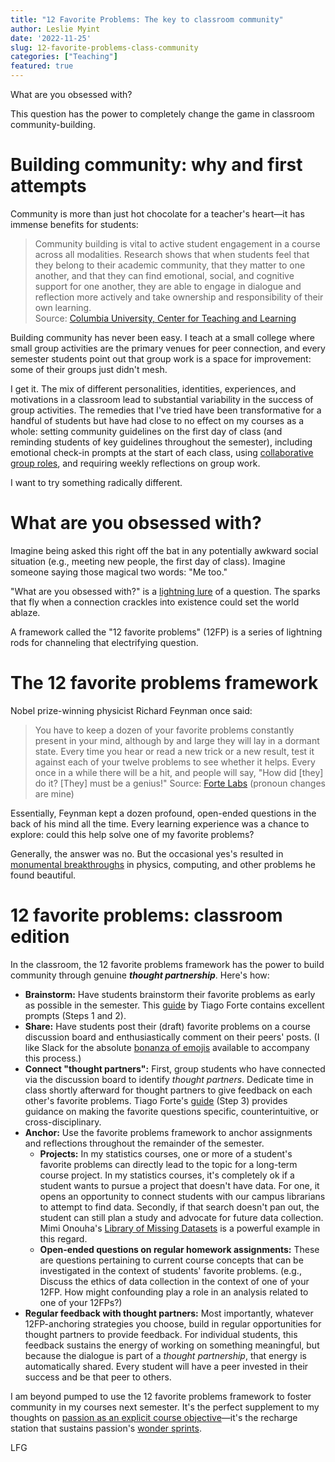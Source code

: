 ```yaml
---
title: "12 Favorite Problems: The key to classroom community"
author: Leslie Myint
date: '2022-11-25'
slug: 12-favorite-problems-class-community
categories: ["Teaching"]
featured: true
---
```


What are you obsessed with?

This question has the power to completely change the game in classroom community-building.

# Building community: why and first attempts

Community is more than just hot chocolate for a teacher's heart—it has immense benefits for students:

> Community building is vital to active student engagement in a course across all modalities. Research shows that when students feel that they belong to their academic community, that they matter to one another, and that they can find emotional, social, and cognitive support for one another, they are able to engage in dialogue and reflection more actively and take ownership and responsibility of their own learning.    
> Source: [Columbia University, Center for Teaching and Learning](https://ctl.columbia.edu/resources-and-technology/teaching-with-technology/teaching-online/community-building)

Building community has never been easy. I teach at a small college where small group activities are the primary venues for peer connection, and every semester students point out that group work is a space for improvement: some of their groups just didn't mesh.

I get it. The mix of different personalities, identities, experiences, and motivations in a classroom lead to substantial variability in the success of group activities. The remedies that I've tried have been transformative for a handful of students but have had close to no effect on my courses as a whole: setting community guidelines on the first day of class (and reminding students of key guidelines throughout the semester), including emotional check-in prompts at the start of each class, using [collaborative group roles](https://uwaterloo.ca/centre-for-teaching-excellence/teaching-resources/teaching-tips/developing-assignments/group-work/group-roles-maximizing-group-performance), and requiring weekly reflections on group work.

I want to try something radically different.

# What are you obsessed with?

Imagine being asked this right off the bat in any potentially awkward social situation (e.g., meeting new people, the first day of class). Imagine someone saying those magical two words: "Me too."

"What are you obsessed with?" is a [lightning lure](https://lmyint.github.io/writing/lightning-lure/) of a question. The sparks that fly when a connection crackles into existence could set the world ablaze.

A framework called the "12 favorite problems" (12FP) is a series of lightning rods for channeling that electrifying question.

# The 12 favorite problems framework

Nobel prize-winning physicist Richard Feynman once said:

> You have to keep a dozen of your favorite problems constantly present in your mind, although by and large they will lay in a dormant state. Every time you hear or read a new trick or a new result, test it against each of your twelve problems to see whether it helps. Every once in a while there will be a hit, and people will say, "How did [they] do it? [They] must be a genius!"
Source: [Forte Labs](https://fortelabs.com/blog/12-favorite-problems-how-to-spark-genius-with-the-power-of-open-questions/) (pronoun changes are mine)

Essentially, Feynman kept a dozen profound, open-ended questions in the back of his mind all the time. Every learning experience was a chance to explore: could this help solve one of my favorite problems?

Generally, the answer was no. But the occasional yes's resulted in [monumental breakthroughs](https://fortelabs.com/blog/12-favorite-problems-how-to-spark-genius-with-the-power-of-open-questions/) in physics, computing, and other problems he found beautiful.

# 12 favorite problems: classroom edition

In the classroom, the 12 favorite problems framework has the power to build community through genuine *****thought partnership*****. Here's how:

- **Brainstorm:** Have students brainstorm their favorite problems as early as possible in the semester. This [guide](https://fortelabs.com/blog/how-to-generate-your-own-favorite-problems-a-4-step-guide/) by Tiago Forte contains excellent prompts (Steps 1 and 2).
- **Share:** Have students post their (draft) favorite problems on a course discussion board and enthusiastically comment on their peers' posts. (I like Slack for the absolute [bonanza of emojis](https://slackmojis.com/) available to accompany this process.)
- **Connect "thought partners":** First, group students who have connected via the discussion board to identify *thought partners*. Dedicate time in class shortly afterward for thought partners to give feedback on each other's favorite problems. Tiago Forte's [guide](https://fortelabs.com/blog/how-to-generate-your-own-favorite-problems-a-4-step-guide/) (Step 3) provides guidance on making the favorite questions specific, counterintuitive, or cross-disciplinary.
- **Anchor:** Use the favorite problems framework to anchor assignments and reflections throughout the remainder of the semester.
    - **Projects:** In my statistics courses, one or more of a student's favorite problems can directly lead to the topic for a long-term course project. In my statistics courses, it's completely ok if a student wants to pursue a project that doesn't have data. For one, it opens an opportunity to connect students with our campus librarians to attempt to find data. Secondly, if that search doesn't pan out, the student can still plan a study and advocate for future data collection. Mimi Onouha's [Library of Missing Datasets](https://materialising-data.org/2020/06/19/mimi-onuoha-the-library-of-missing-datasets/) is a powerful example in this regard.
    - **Open-ended questions on regular homework assignments:** These are questions pertaining to current course concepts that can be investigated in the context of students' favorite problems. (e.g., Discuss the ethics of data collection in the context of one of your 12FP. How might confounding play a role in an analysis related to one of your 12FPs?)
- **Regular feedback with thought partners:** Most importantly, whatever 12FP-anchoring strategies you choose, build in regular opportunities for thought partners to provide feedback. For individual students, this feedback sustains the energy of working on something meaningful, but because the dialogue is part of a *thought partnership*, that energy is automatically shared. Every student will have a peer invested in their success and be that peer to others.

I am beyond pumped to use the 12 favorite problems framework to foster community in my courses next semester. It's the perfect supplement to my thoughts on [passion as an explicit course objective](https://lmyint.github.io/writing/different-kind-of-learning-objective/)—it's the recharge station that sustains passion's [wonder sprints](https://twitter.com/lesliemyint/status/1594764850596835328).

LFG
